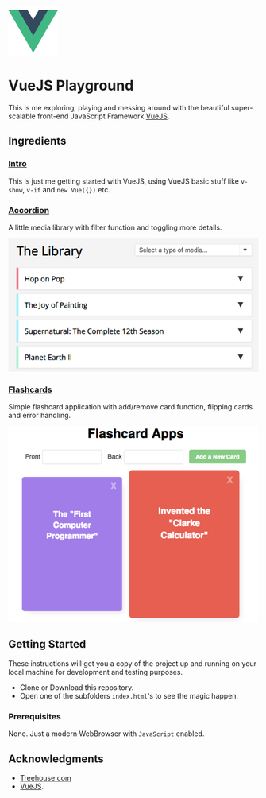 
<img src="logo.png" width="100" height="100" float="left"/>
<h1 float="right">VueJS Playground</h1>

This is me exploring, playing and messing around with the beautiful super-scalable front-end JavaScript Framework [VueJS](https://vuejs.org/).

## Ingredients

### [Intro](/intro)

This is just me getting started with VueJS, using VueJS basic stuff like `v-show`, `v-if` and `new Vue({})` etc.

### [Accordion](/accordion)

A little media library with filter function and toggling more details.

![accordion](accordion.png)

### [Flashcards](./intro)

Simple flashcard application with add/remove card function, flipping cards and error handling.

![flashcards](flashcards.png)

## Getting Started

These instructions will get you a copy of the project up and running on your local machine for development and testing purposes. 

- Clone or Download this repository. 
- Open one of the subfolders `index.html`'s to see the magic happen. 

### Prerequisites

None. Just a modern WebBrowser with `JavaScript` enabled.


## Acknowledgments

* [Treehouse.com](https://teamtreehouse.com/)
* [VueJS](https://vuejs.org/).

